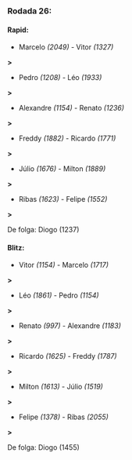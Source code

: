 ### Rodada 26:

#### Rapid:

* Marcelo *(2049)*     -     Vitor *(1327)*

 **>** 
* Pedro *(1208)*     -     Léo *(1933)*

 **>** 
* Alexandre *(1154)*     -     Renato *(1236)*

 **>** 
* Freddy *(1882)*     -     Ricardo *(1771)*

 **>** 
* Júlio *(1676)*     -     Milton *(1889)*

 **>** 
* Ribas *(1623)*     -     Felipe *(1552)*

 **>** 

De folga: Diogo (1237)

#### Blitz:

* Vitor *(1154)*     -     Marcelo *(1717)*

 **>** 
* Léo *(1861)*     -     Pedro *(1154)*

 **>** 
* Renato *(997)*     -     Alexandre *(1183)*

 **>** 
* Ricardo *(1625)*     -     Freddy *(1787)*

 **>** 
* Milton *(1613)*     -     Júlio *(1519)*

 **>** 
* Felipe *(1378)*     -     Ribas *(2055)*

 **>** 

De folga: Diogo (1455)

